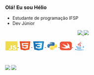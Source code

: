 ### Olá! Eu sou Hélio


- Estudante de programação IFSP
- Dev Júnior
<div align="center">
  <a href="https://github.com/devrsndz">
  <img height="140em" src="https://github-readme-stats.vercel.app/api?username=devrsndz&show_icons=true&theme=cobalt&include_all_commits=true&count_private=true"/>
  <img height="140em" src="https://github-readme-stats.vercel.app/api/top-langs/?username=devrsndz&layout=compact&langs_count=7&theme=cobalt"/>
</div>
 
<div style="display: inline_block"><br>
  <img align="center" alt="devrsndz" height="30" width="40" src="https://raw.githubusercontent.com/devicons/devicon/master/icons/javascript/javascript-plain.svg">
  <img align="center" alt="devrsndz" height="30" width="40" src="https://raw.githubusercontent.com/devicons/devicon/master/icons/html5/html5-original.svg">
  <img align="center" alt="devrsndz" height="30" width="40" src="https://raw.githubusercontent.com/devicons/devicon/master/icons/css3/css3-original.svg">
  <img align="center" alt="devrsndz" height="30" width="40" src="https://raw.githubusercontent.com/devicons/devicon/master/icons/python/python-original.svg">
  <img align="center" alt="devrsndz" height="30" width="40" src="https://raw.githubusercontent.com/devicons/devicon/master/icons/swift/swift-original.svg">
   <img align="center" alt="devrsndz" height="30" width="40" src="https://raw.githubusercontent.com/devicons/devicon/master/icons/java/java-original.svg">
  </div>
  
##

<div> 
<br>
  <a href="https://instagram.com/heliorz" target="_blank"><img src="https://img.shields.io/badge/-Instagram-%23E4405F?style=for-the-badge&logo=instagram&logoColor=white" target="_blank"></a>
<a href = "devhrsnd@gmail.com"><img src="https://img.shields.io/badge/-Gmail-%23333?style=for-the-badge&logo=gmail&logoColor=white" target="_blank"></a>
   
  
</div>
